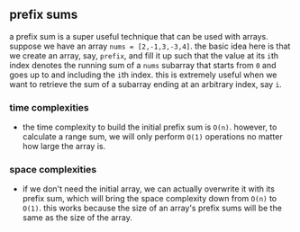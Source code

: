 ## prefix sums
a prefix sum is a super useful technique that can be used with arrays. suppose we have an array `nums = [2,-1,3,-3,4]`. 
the basic idea here is that we create an array, say, `prefix`, and fill it up such that the value at its `i`th index 
denotes the running sum of a `nums` subarray that starts from `0` and goes up to and including the `i`th index. this is
extremely useful when we want to retrieve the sum of a subarray ending at an arbitrary index, say `i`.

### time complexities
- the time complexity to build the initial prefix sum is `O(n)`. however, to calculate a range sum, we will only perform
`O(1)` operations no matter how large the array is.

### space complexities
- if we don't need the initial array, we can actually overwrite it with its prefix sum, which will bring the space 
complexity down from `O(n)` to `O(1)`. this works because the size of an array's prefix sums will be the same as the 
size of the array.